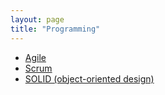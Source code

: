```yaml
---
layout: page
title: "Programming"
---
```


* [Agile](https://en.wikipedia.org/wiki/Agile_software_development)
* [Scrum](https://en.wikipedia.org/wiki/Scrum_(software_development))
* [SOLID (object-oriented design)](https://en.wikipedia.org/wiki/SOLID_(object-oriented_design))
